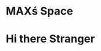 <html>
<head>
  <h1>MAXś Space</h1>
</head>
 
<body>

<h1>Hi there Stranger</h1>
  
 
</body>
</html>
